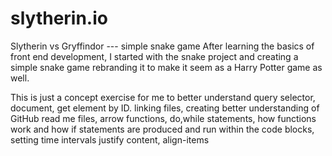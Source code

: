 # slytherin.io
Slytherin vs Gryffindor --- simple snake game
After learning the basics of front end development, I started with the snake project and creating a simple snake game rebranding it to make it seem as a Harry Potter game as well.

This is just a concept exercise for me to better understand query selector, document, get element by ID.
linking files, creating better understanding of GitHub read me files,
arrow functions,
do,while statements,
how functions work and how if statements are produced and run within the code blocks,
setting time intervals
justify content,
align-items
